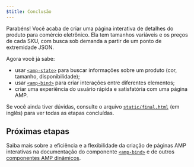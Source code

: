 ```yaml
---
$title: Conclusão
---
```


Parabéns! Você acaba de criar uma página interativa de detalhes do produto para comércio eletrônico. Ela tem tamanhos variáveis e os preços de cada SKU, com busca sob demanda a partir de um ponto de extremidade JSON.

Agora você já sabe:

- usar [`<amp-state>`](/pt_br/docs/reference/components/amp-bind.html#state) para buscar informações sobre um produto (cor, tamanho, disponibilidade);
- usar [`<amp-bind>`](/pt_br/docs/reference/components/amp-bind.html) para criar interações entre diferentes elementos;
- criar uma experiência do usuário rápida e satisfatória com uma página AMP.

Se você ainda tiver dúvidas, consulte o arquivo [`static/final.html`](https://github.com/googlecodelabs/advanced-interactivity-in-amp/blob/master/static/final.html) (em inglês) para ver todas as etapas concluídas.


## Próximas etapas

Saiba mais sobre a eficiência e a flexibilidade da criação de páginas AMP interativas na documentação do componente [`<amp-bind>`](/pt_br/docs/reference/components/amp-bind.html) e de outros [componentes AMP dinâmicos](/pt_br/docs/reference/components.html#dynamic-content).
 
